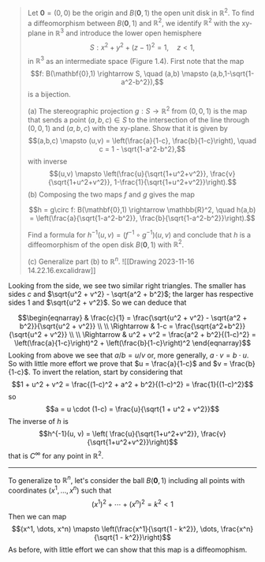 > Let $\textbf{0} = (0,0)$ be the origin and $B(\mathbf{0},1)$ the open unit disk in $\mathbb{R}^2$. To find a diffeomorphism between $B(\mathbf{0},1)$ and $\mathbb{R}^2$, we identify $\mathbb{R}^2$ with the xy-plane in $\mathbb{R}^3$ and introduce the lower open hemisphere
> $$S: x^2 + y^2 + (z-1)^2 = 1, \quad z < 1,$$
> in $\mathbb{R}^3$ as an intermediate space (Figure 1.4). First note that the map
>$$f: B(\mathbf{0},1) \rightarrow S, \quad (a,b) \mapsto (a,b,1-\sqrt{1-a^2-b^2}),$$
> is a bijection.
> 
> (a) The stereographic projection $g: S \rightarrow \mathbb{R}^2$ from $(0,0,1)$ is the map that sends a point $(a,b,c) \in S$ to the intersection of the line through $(0,0,1)$ and $(a,b,c)$ with the xy-plane. Show that it is given by
> $$(a,b,c) \mapsto (u,v) = \left(\frac{a}{1-c}, \frac{b}{1-c}\right), \quad c = 1 - \sqrt{1-a^2-b^2},$$
> with inverse
> $$(u,v) \mapsto \left(\frac{u}{\sqrt{1+u^2+v^2}}, \frac{v}{\sqrt{1+u^2+v^2}}, 1-\frac{1}{\sqrt{1+u^2+v^2}}\right).$$
> (b) Composing the two maps $f$ and $g$ gives the map
> 
> $$h = g\circ f: B(\mathbf{0},1) \rightarrow \mathbb{R}^2, \quad h(a,b) = \left(\frac{a}{\sqrt{1-a^2-b^2}}, \frac{b}{\sqrt{1-a^2-b^2}}\right).$$
> 
> Find a formula for $h^{-1}(u,v) = (f^{-1} \circ g^{-1})(u,v)$ and conclude that $h$ is a diffeomorphism of the open disk $B(\mathbf{0},1)$ with $\mathbb{R}^2$.
> 
> (c) Generalize part (b) to $\mathbb{R}^n$.
![[Drawing 2023-11-16 14.22.16.excalidraw]]

Looking from the side, we see two similar right triangles. The smaller has sides $c$ and $\sqrt{u^2 + v^2} - \sqrt{a^2 + b^2}$; the larger has respective sides $1$ and $\sqrt{u^2 + v^2}$. So we can deduce that

$$\begin{eqnarray}
& \frac{c}{1} = \frac{\sqrt{u^2 + v^2} - \sqrt{a^2 + b^2}}{\sqrt{u^2 + v^2}} \\
\\
\Rightarrow & 1-c = \frac{\sqrt{a^2+b^2}}{\sqrt{u^2 + v^2}} \\
\\
\Rightarrow & u^2 + v^2 = \frac{a^2 + b^2}{(1-c)^2} = \left(\frac{a}{1-c}\right)^2 + \left(\frac{b}{1-c}\right)^2
\end{eqnarray}$$
Looking from above we see that $a/b = u/v$ or, more generally, $a \cdot v = b \cdot u$. So with little more effort we prove that $u = \frac{a}{1-c}$ and $v = \frac{b}{1-c}$. To invert the relation, start by considering that
$$1 + u^2 + v^2 = \frac{(1-c)^2 + a^2 + b^2}{(1-c)^2} = \frac{1}{(1-c)^2}$$
so 
$$a = u \cdot (1-c) = \frac{u}{\sqrt{1 + u^2 + v^2}}$$
The inverse of $h$ is 
$$h^{-1}(u, v) = \left( \frac{u}{\sqrt{1+u^2+v^2}}, \frac{v}{\sqrt{1+u^2+v^2}}\right)$$
that is $C^\infty$ for any point in $\mathbb R^2$.

---
To generalize to $\mathbb R^n$, let's consider the ball $B(\mathbf 0, 1)$ including all points with coordinates $(x^1, \dots, x^n)$ such that
$$\left(x^1\right)^2 + \cdots + \left(x^n\right)^2 = k^2 < 1$$
Then we can map
$$(x^1, \dots, x^n) \mapsto \left(\frac{x^1}{\sqrt{1 - k^2}}, \dots, \frac{x^n}{\sqrt{1 - k^2}}\right)$$
As before, with little effort we can show that this map is a diffeomophism.